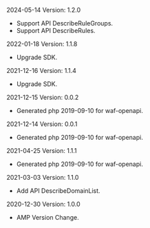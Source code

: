 2024-05-14 Version: 1.2.0
- Support API DescribeRuleGroups.
- Support API DescribeRules.


2022-01-18 Version: 1.1.8
- Upgrade SDK.

2021-12-16 Version: 1.1.4
- Upgrade SDK.

2021-12-15 Version: 0.0.2
- Generated php 2019-09-10 for waf-openapi.

2021-12-14 Version: 0.0.1
- Generated php 2019-09-10 for waf-openapi.

2021-04-25 Version: 1.1.1
- Generated php 2019-09-10 for waf-openapi.

2021-03-03 Version: 1.1.0
- Add API DescribeDomainList.

2020-12-30 Version: 1.0.0
- AMP Version Change.

